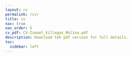 ```yaml
---
layout: cv
permalink: /cv/
title: cv
nav: true
nav_order: 5
cv_pdf: CV-Ismael_Villegas_Molina.pdf
description: Download teh pdf version for full details.
toc:
  sidebar: left
---
```


